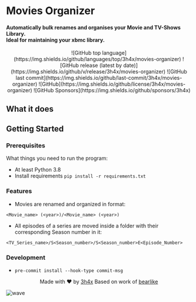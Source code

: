 # Movies Organizer

#### Automatically bulk renames and organises your Movie and TV-Shows Library.<br>Ideal for maintaining your xbmc library.

<div style="text-align: center">
  ![GitHub top language](https://img.shields.io/github/languages/top/3h4x/movies-organizer)
  ![GitHub release (latest by date)](https://img.shields.io/github/v/release/3h4x/movies-organizer)
  ![GitHub last commit](https://img.shields.io/github/last-commit/3h4x/movies-organizer)
  ![GitHub](https://img.shields.io/github/license/3h4x/movies-organizer)
  ![GitHub Sponsors](https://img.shields.io/github/sponsors/3h4x)
</div>

## What it does

## Getting Started

### Prerequisites
What things you need to run the program:
- At least Python 3.8
- Install requirements `pip install -r requirements.txt`

### Features
-  Movies are renamed and organized in format:
```
<Movie_name> (<year>)/<Movie_name> (<year>)
```

- All episodes of a series are moved inside a folder with their corresponding Season number in it:
```
<TV_Series_name>/S<Season_number>/S<Season_number>E<Episode_Number>
```

### Development

- `pre-commit install --hook-type commit-msg`

<p align="center">
  Made with ❤️ by <a href="https://github.com/3h4x">3h4x</a>
  Based on work of <a href="https://github.com/bearlike">bearlike</a>
</p>

![wave](http://cdn.thekrishna.in/img/common/border.png)
